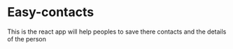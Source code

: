 # Easy-contacts
This is the react app will help peoples to save there contacts and the details of the person
